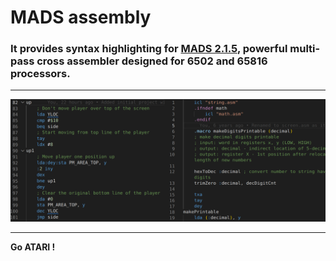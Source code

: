 # MADS assembly

### It provides syntax highlighting for [MADS 2.1.5](http://mads.atari8.info/), powerful multi-pass cross assembler designed for 6502 and 65816 processors.

---

![Example](images/example.png)

---
**Go ATARI !**
